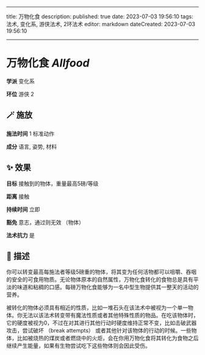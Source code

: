 
---
title: 万物化食
description: 
published: true
date: 2023-07-03 19:56:10
tags: 法术, 变化系, 游侠法术, 2环法术
editor: markdown
dateCreated: 2023-07-03 19:56:10

---

# **万物化食** *Allfood*

**学派** 变化系 

**环位** 游侠 2

## 🪄 施放

**施法时间** 1 标准动作

**成分** 语言, 姿势, 材料

## ✨ 效果 

**目标** 接触到的物体，重量最高5磅/等级 

**距离** 接触  

**持续时间** 立即 

**豁免** 意志，通过则无效 （物体）

**法术抗力** 是

## 📖 描述

你可以转变最高每施法者等级5磅重的物体，将其变为任何活物都可以咀嚼、吞咽的安全的可食用物质。无论物体原本的自然属性，万物化食转化的食物总是具有平淡的味道和粘稠的口感。每磅万物化食能够为一名中型生物提供其一整天的活动的营养。

被转化的物体必须具有相近的性质，比如一堆石头在该法术中被视为一个单一物体。你无法以该法术转变带有魔法性质或者其他特殊性质的物品。在吃该物体时，它的硬度被视为0，不过在对其进行其他行动时硬度维持正常不变，比如击破武器攻击，尝试破坏 （break attempts） 或者其他针对该物体的行动的时候。一些物体，比如被烧热的煤炭或者燃烧中的火炬，会在你用万物化食将其转化为食物之后继续产生能量，如果有生物尝试吃下这些物体则会因此受伤。
    